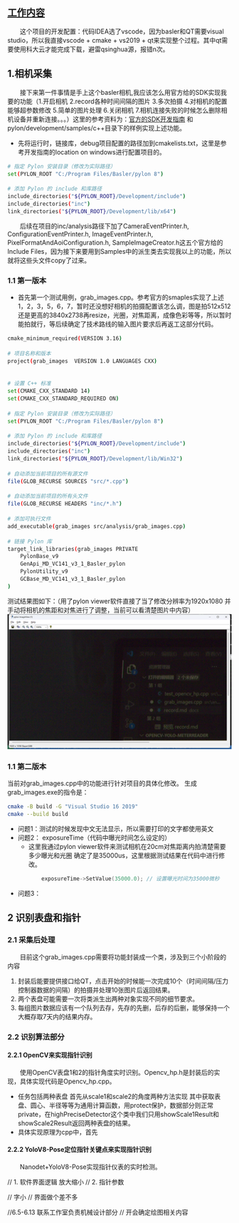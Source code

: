## [工作内容]()

&emsp;&emsp;这个项目的开发配置：代码IDEA选了vscode，因为basler和QT需要visual studio，所以我直接vscode + cmake + vs2019 + qt来实现整个过程。其中qt需要使用科大云才能完成下载，避雷qsinghua源，报错n次。
## 1.相机采集
&emsp;&emsp;接下来第一件事情是手上这个basler相机,我应该怎么用官方给的SDK实现我要的功能（1.开启相机 2.record各种时间间隔的图片 3.多次拍摄 4.对相机的配置能够超参数修改 5.简单的图片处理 6.关闭相机 7.相机连接失败的时候怎么删除相机设备并重新连接。。。）这里的参考资料为：[官方的SDK开发指南](https://docs.baslerweb.com/pylonapi/cpp/pylon_programmingguide#common-settings-for-building-applications-with-pylon-windows
) 和 pylon/development/samples/c++目录下的样例实现上述功能。

* 先将运行时，链接库，debug项目配置的路径加到cmakelists.txt，这里是参考开发指南的location on windows进行配置项目的。
```sh
# 指定 Pylon 安装目录（修改为实际路径）
set(PYLON_ROOT "C:/Program Files/Basler/pylon 8")

# 添加 Pylon 的 include 和库路径
include_directories("${PYLON_ROOT}/Development/include")
include_directories("inc")
link_directories("${PYLON_ROOT}/Development/lib/x64")
```
&emsp;&emsp;后续在项目的inc/analysis路径下加了CameraEventPrinter.h, ConfigurationEventPrinter.h, ImageEventPrinter.h, PixelFormatAndAoiConfiguration.h, SampleImageCreator.h这五个官方给的Include Files，因为接下来要用到Samples中的派生类去实现我以上的功能，所以就将这些头文件copy了过来。

### 1.1 第一版本
* 首先第一个测试用例，grab_images.cpp。参考官方的smaples实现了上述1，2，3，5，6，7，暂时还没想好相机的拍摄配置该怎么调，图是拍512x512还是更高的3840x2738再resize，光圈，对焦距离，成像色彩等等，所以暂时能拍就行，等后续确定了技术路线的输入图片要求后再返工这部分代码。
```sh
cmake_minimum_required(VERSION 3.16)

# 项目名称和版本
project(grab_images  VERSION 1.0 LANGUAGES CXX)


# 设置 C++ 标准
set(CMAKE_CXX_STANDARD 14)
set(CMAKE_CXX_STANDARD_REQUIRED ON)

# 指定 Pylon 安装目录（修改为实际路径）
set(PYLON_ROOT "C:/Program Files/Basler/pylon 8")

# 添加 Pylon 的 include 和库路径
include_directories("${PYLON_ROOT}/Development/include")
include_directories("inc")
link_directories("${PYLON_ROOT}/Development/lib/Win32")

# 自动添加当前项目的所有源文件
file(GLOB_RECURSE SOURCES "src/*.cpp")

# 自动添加当前项目的所有头文件
file(GLOB_RECURSE HEADERS "inc/*.h")

# 添加可执行文件
add_executable(grab_images src/analysis/grab_images.cpp)

# 链接 Pylon 库
target_link_libraries(grab_images PRIVATE
    PylonBase_v9
    GenApi_MD_VC141_v3_1_Basler_pylon
    PylonUtility_v9
    GCBase_MD_VC141_v3_1_Basler_pylon
)
```
测试结果图如下：（用了pylon viewer软件直接了当了修改分辨率为1920x1080 并手动将相机的焦距和对焦进行了调整，当前可以看清楚图片中内容）
![alt text](fig_doc\image1.png)

### 1.1 第二版本
当前对grab_images.cpp中的功能进行针对项目的具体化修改。
生成grab_images.exe的指令是：
```sh
cmake -B build -G "Visual Studio 16 2019"
cmake --build build
```
* 问题1：测试的时候发现中文无法显示，所以需要打印的文字都使用英文
* 问题2： exposureTime（代码中曝光时间怎么设定的）
    * 这里我通过pylon viewer软件来测试相机在20cm对焦距离内拍清楚需要多少曝光和光圈 确定了是35000us，这里根据测试结果在代码中进行修改。
        ```cpp
            exposureTime->SetValue(35000.0); // 设置曝光时间为35000微秒
        ```
* 问题3：
## 2 识别表盘和指针
### 2.1 采集后处理
&emsp;&emsp;目前这个grab_images.cpp需要将功能封装成一个类，涉及到三个小阶段的内容

1. 封装后能要提供接口给QT，点击开始的时候能一次完成10个（时间间隔/压力控制器数据的间隔）的拍摄并处理10张图片后返回结果。
2. 两个表盘可能需要一次将类派生出两种对象实现不同的细节要求。
3. 每组图片数据应该有一个队列去存，先存的先删，后存的后删，能够保持一个大概存取7天内的结果内存。

### 2.2 识别算法部分
#### 2.2.1 OpenCV来实现指针识别
&emsp;&emsp;使用OpenCV表盘1和2的指针角度实时识别。Opencv_hp.h是封装后的实现，具体实现代码是Opencv_hp.cpp。
* 任务包括两种表盘 首先从scale1和scale2的角度两种方法实现 其中获取表盘、圆心、半径等等为通用计算函数，用protect保护，数据部分则正常private，在highPreciseDetector这个类中我们只用showScale1Result和showScale2Result返回两种表盘的结果。
* 具体实现原理为cpp中，首先

#### 2.2.2 YoloV8-Pose定位指针关键点来实现指针识别
&emsp;&emsp;Nanodet+YoloV8-Pose实现指针仪表的实时检测。


// 1. 软件界面逻辑 放大缩小
// 2. 指针参数


// 字小 
// 界面做个差不多

//6.5-6.13 联系工作室负责机械设计部分
// 开会确定绘图相关内容
